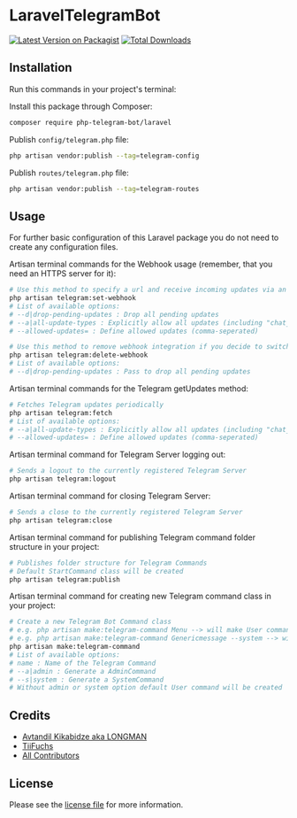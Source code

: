 # LaravelTelegramBot

[![Latest Version on Packagist][ico-version]][link-packagist]
[![Total Downloads][ico-downloads]][link-downloads]

## Installation
Run this commands in your project's terminal:

Install this package through Composer:
``` bash
composer require php-telegram-bot/laravel
```

Publish `config/telegram.php` file:
``` bash
php artisan vendor:publish --tag=telegram-config
```

Publish `routes/telegram.php` file:
``` bash
php artisan vendor:publish --tag=telegram-routes
```
## Usage
For further basic configuration of this Laravel package you do not need to create any configuration files.

Artisan terminal commands for the Webhook usage (remember, that you need an HTTPS server for it):
``` bash
# Use this method to specify a url and receive incoming updates via an outgoing webhook
php artisan telegram:set-webhook
# List of available options: 
# --d|drop-pending-updates : Drop all pending updates
# --a|all-update-types : Explicitly allow all updates (including "chat_member")
# --allowed-updates= : Define allowed updates (comma-seperated)

# Use this method to remove webhook integration if you decide to switch back to getUpdates
php artisan telegram:delete-webhook
# List of available options:
# --d|drop-pending-updates : Pass to drop all pending updates
```
Artisan terminal commands for the Telegram getUpdates method:
``` bash
# Fetches Telegram updates periodically
php artisan telegram:fetch 
# List of available options:
# --a|all-update-types : Explicitly allow all updates (including "chat_member")
# --allowed-updates= : Define allowed updates (comma-seperated)
```
Artisan terminal command for Telegram Server logging out:
``` bash
# Sends a logout to the currently registered Telegram Server
php artisan telegram:logout
```
Artisan terminal command for closing Telegram Server:
``` bash
# Sends a close to the currently registered Telegram Server
php artisan telegram:close
```
Artisan terminal command for publishing Telegram command folder structure in your project:
``` bash
# Publishes folder structure for Telegram Commands
# Default StartCommand class will be created
php artisan telegram:publish
```
Artisan terminal command for creating new Telegram command class in your project:
``` bash
# Create a new Telegram Bot Command class
# e.g. php artisan make:telegram-command Menu --> will make User command class MenuCommand 
# e.g. php artisan make:telegram-command Genericmessage --system --> will make System command class GenericmessageCommand
php artisan make:telegram-command
# List of available options:
# name : Name of the Telegram Command
# --a|admin : Generate a AdminCommand
# --s|system : Generate a SystemCommand
# Without admin or system option default User command will be created
```



## Credits

- [Avtandil Kikabidze aka LONGMAN](https://github.com/akalongman)
- [TiiFuchs](https://github.com/TiiFuchs)
- [All Contributors][link-contributors]

## License

Please see the [license file](license.md) for more information.

[ico-version]: https://img.shields.io/packagist/v/php-telegram-bot/laravel.svg?style=flat-square
[ico-downloads]: https://img.shields.io/packagist/dt/php-telegram-bot/laravel.svg?style=flat-square

[link-packagist]: https://packagist.org/packages/php-telegram-bot/laravel
[link-downloads]: https://packagist.org/packages/php-telegram-bot/laravel
[link-contributors]: https://github.com/php-telegram-bot/laravel/contributors
